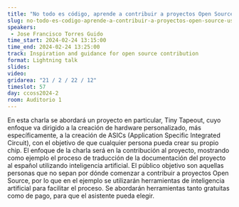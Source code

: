 ```yaml
---
title: "No todo es código, aprende a contribuir a proyectos Open Source usando inteligencia artificial"
slug: no-todo-es-codigo-aprende-a-contribuir-a-proyectos-open-source-usando-inteligencia-artificial
speakers:
 - Jose Francisco Torres Guido
time_start: 2024-02-24 13:15:00
time_end: 2024-02-24 13:25:00
track: Inspiration and guidance for open source contribution
format: Lightning talk
slides: 
video: 
gridarea: "21 / 2 / 22 / 12"
timeslot: 57
day: ccoss2024-2
room: Auditorio 1
---
```


En esta charla se abordará un proyecto en particular, Tiny Tapeout, cuyo enfoque va dirigido a la creación de hardware personalizado, más específicamente, a la creación de ASICs (Application Specific Integrated Circuit), con el objetivo de que cualquier persona pueda crear su propio chip. El enfoque de la charla será en la contribución al proyecto, mostrando como ejemplo el proceso de traducción de la documentación del proyecto al español utilizando inteligencia artificial. El público objetivo son aquellas personas que no sepan por dónde comenzar a contribuir a proyectos Open Source, por lo que en el ejemplo se utilizarán herramientas de inteligencia artificial para facilitar el proceso. Se abordarán herramientas tanto gratuitas como de pago, para que el asistente pueda elegir.